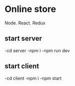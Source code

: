 # Online store
 Node. React. Redux
 
 ## start server
 -cd server
 -npm i
 -npm run dev
 
 ## start client
 -cd client
 -npm i
 -npm start
